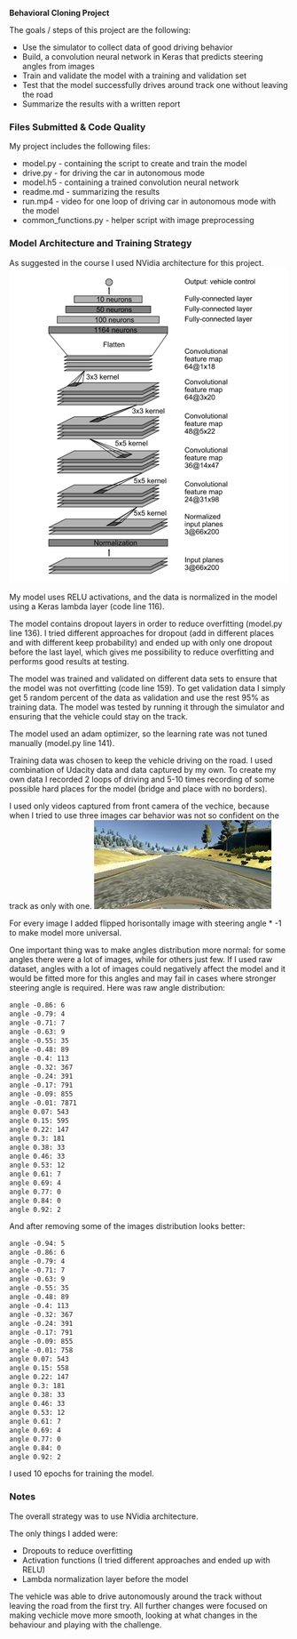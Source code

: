 **Behavioral Cloning Project**

The goals / steps of this project are the following:
* Use the simulator to collect data of good driving behavior
* Build, a convolution neural network in Keras that predicts steering angles from images
* Train and validate the model with a training and validation set
* Test that the model successfully drives around track one without leaving the road
* Summarize the results with a written report


[//]: # (Image References)

[image1]: ./img/example.jpg "Front camera image"
[image2]: ./img/model.png "Model"


### Files Submitted & Code Quality

My project includes the following files:
* model.py - containing the script to create and train the model
* drive.py - for driving the car in autonomous mode
* model.h5 - containing a trained convolution neural network 
* readme.md - summarizing the results
* run.mp4 - video for one loop of driving car in autonomous mode with the model
* common_functions.py - helper script with image preprocessing

### Model Architecture and Training Strategy

As suggested in the course I used NVidia architecture for this project.
![Model][image2]

My model uses RELU activations, and the data is normalized in the model using a Keras lambda layer (code line 116). 

The model contains dropout layers in order to reduce overfitting (model.py line 136). I tried different approaches for dropout (add in different places and with different keep probability) and ended up with only one dropout before the last layel, which gives me possibility to reduce overfitting and performs good results at testing. 

The model was trained and validated on different data sets to ensure that the model was not overfitting (code line 159). To get validation data I simply get 5 random percent of the data as validation and use the rest 95% as training data. The model was tested by running it through the simulator and ensuring that the vehicle could stay on the track.

The model used an adam optimizer, so the learning rate was not tuned manually (model.py line 141).

Training data was chosen to keep the vehicle driving on the road. I used combination of Udacity data and data captured by my own. To create my own data I recorded 2 loops of driving and 5-10 times recording of some possible hard places for the model (bridge and place with no borders).

I used only videos captured from front camera of the vechice, because when I tried to use three images car behavior was not so confident on the track as only with one.
![Front camera][image1]

For every image I added flipped horisontally image with steering angle * -1 to make model more universal.

One important thing was to make angles distribution more normal: for some angles there were a lot of images, while for others just few. If I used raw dataset, angles with a lot of images could negatively affect the model and it would be fitted more for this angles and may fail in cases where stronger steering angle is required. Here was raw angle distribution:
```angle -0.94: 5
angle -0.86: 6
angle -0.79: 4
angle -0.71: 7
angle -0.63: 9
angle -0.55: 35
angle -0.48: 89
angle -0.4: 113
angle -0.32: 367
angle -0.24: 391
angle -0.17: 791
angle -0.09: 855
angle -0.01: 7871
angle 0.07: 543
angle 0.15: 595
angle 0.22: 147
angle 0.3: 181
angle 0.38: 33
angle 0.46: 33
angle 0.53: 12
angle 0.61: 7
angle 0.69: 4
angle 0.77: 0
angle 0.84: 0
angle 0.92: 2
```
And after removing some of the images distribution looks better:
```
angle -0.94: 5
angle -0.86: 6
angle -0.79: 4
angle -0.71: 7
angle -0.63: 9
angle -0.55: 35
angle -0.48: 89
angle -0.4: 113
angle -0.32: 367
angle -0.24: 391
angle -0.17: 791
angle -0.09: 855
angle -0.01: 758
angle 0.07: 543
angle 0.15: 558
angle 0.22: 147
angle 0.3: 181
angle 0.38: 33
angle 0.46: 33
angle 0.53: 12
angle 0.61: 7
angle 0.69: 4
angle 0.77: 0
angle 0.84: 0
angle 0.92: 2
```

I used 10 epochs for training the model.

### Notes

The overall strategy was to use NVidia architecture.

The only things I added were:
* Dropouts to reduce overfitting
* Activation functions (I tried different approaches and ended up with RELU)
* Lambda normalization layer before the model

The vehicle was able to drive autonomously around the track without leaving the road from the first try. All further changes were focused on making vechicle move more smooth, looking at what changes in the behaviour and playing with the challenge. 

